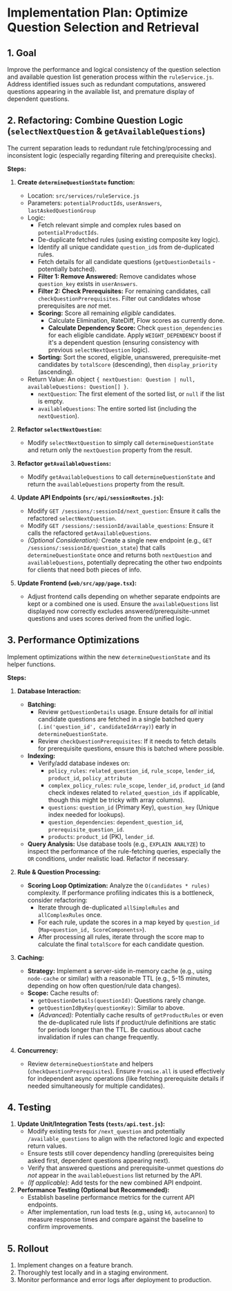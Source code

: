 # Implementation Plan: Optimize Question Selection and Retrieval

## 1. Goal

Improve the performance and logical consistency of the question selection and available question list generation process within the `ruleService.js`. Address identified issues such as redundant computations, answered questions appearing in the available list, and premature display of dependent questions.

## 2. Refactoring: Combine Question Logic (`selectNextQuestion` & `getAvailableQuestions`)

The current separation leads to redundant rule fetching/processing and inconsistent logic (especially regarding filtering and prerequisite checks).

**Steps:**

1.  **Create `determineQuestionState` function:**
    *   Location: `src/services/ruleService.js`
    *   Parameters: `potentialProductIds`, `userAnswers`, `lastAskedQuestionGroup`
    *   Logic:
        *   Fetch relevant simple and complex rules based on `potentialProductIds`.
        *   De-duplicate fetched rules (using existing composite key logic).
        *   Identify all unique candidate `question_id`s from de-duplicated rules.
        *   Fetch details for all candidate questions (`getQuestionDetails` - potentially batched).
        *   **Filter 1: Remove Answered:** Remove candidates whose `question_key` exists in `userAnswers`.
        *   **Filter 2: Check Prerequisites:** For remaining candidates, call `checkQuestionPrerequisites`. Filter out candidates whose prerequisites are *not* met.
        *   **Scoring:** Score all remaining *eligible* candidates.
            *   Calculate Elimination, RateDiff, Flow scores as currently done.
            *   **Calculate Dependency Score:** Check `question_dependencies` for each eligible candidate. Apply `WEIGHT_DEPENDENCY` boost if it's a dependent question (ensuring consistency with previous `selectNextQuestion` logic).
        *   **Sorting:** Sort the scored, eligible, unanswered, prerequisite-met candidates by `totalScore` (descending), then `display_priority` (ascending).
    *   Return Value: An object `{ nextQuestion: Question | null, availableQuestions: Question[] }`.
        *   `nextQuestion`: The first element of the sorted list, or `null` if the list is empty.
        *   `availableQuestions`: The entire sorted list (including the `nextQuestion`).

2.  **Refactor `selectNextQuestion`:**
    *   Modify `selectNextQuestion` to simply call `determineQuestionState` and return only the `nextQuestion` property from the result.

3.  **Refactor `getAvailableQuestions`:**
    *   Modify `getAvailableQuestions` to call `determineQuestionState` and return the `availableQuestions` property from the result.

4.  **Update API Endpoints (`src/api/sessionRoutes.js`):**
    *   Modify `GET /sessions/:sessionId/next_question`: Ensure it calls the refactored `selectNextQuestion`.
    *   Modify `GET /sessions/:sessionId/available_questions`: Ensure it calls the refactored `getAvailableQuestions`.
    *   *(Optional Consideration):* Create a single new endpoint (e.g., `GET /sessions/:sessionId/question_state`) that calls `determineQuestionState` once and returns both `nextQuestion` and `availableQuestions`, potentially deprecating the other two endpoints for clients that need both pieces of info.

5.  **Update Frontend (`web/src/app/page.tsx`):**
    *   Adjust frontend calls depending on whether separate endpoints are kept or a combined one is used. Ensure the `availableQuestions` list displayed now correctly excludes answered/prerequisite-unmet questions and uses scores derived from the unified logic.

## 3. Performance Optimizations

Implement optimizations within the new `determineQuestionState` and its helper functions.

**Steps:**

1.  **Database Interaction:**
    *   **Batching:**
        *   Review `getQuestionDetails` usage. Ensure details for *all* initial candidate questions are fetched in a single batched query (`.in('question_id', candidateIdArray)`) early in `determineQuestionState`.
        *   Review `checkQuestionPrerequisites`: If it needs to fetch details for prerequisite questions, ensure this is batched where possible.
    *   **Indexing:**
        *   Verify/add database indexes on:
            *   `policy_rules`: `related_question_id`, `rule_scope`, `lender_id`, `product_id`, `policy_attribute`
            *   `complex_policy_rules`: `rule_scope`, `lender_id`, `product_id` (and check indexes related to `related_question_ids` if applicable, though this might be tricky with array columns).
            *   `questions`: `question_id` (Primary Key), `question_key` (Unique index needed for lookups).
            *   `question_dependencies`: `dependent_question_id`, `prerequisite_question_id`.
            *   `products`: `product_id` (PK), `lender_id`.
    *   **Query Analysis:** Use database tools (e.g., `EXPLAIN ANALYZE`) to inspect the performance of the rule-fetching queries, especially the `OR` conditions, under realistic load. Refactor if necessary.

2.  **Rule & Question Processing:**
    *   **Scoring Loop Optimization:** Analyze the `O(candidates * rules)` complexity. If performance profiling indicates this is a bottleneck, consider refactoring:
        *   Iterate through de-duplicated `allSimpleRules` and `allComplexRules` once.
        *   For each rule, update the scores in a map keyed by `question_id` (`Map<question_id, ScoreComponents>`).
        *   After processing all rules, iterate through the score map to calculate the final `totalScore` for each candidate question.

3.  **Caching:**
    *   **Strategy:** Implement a server-side in-memory cache (e.g., using `node-cache` or similar) with a reasonable TTL (e.g., 5-15 minutes, depending on how often question/rule data changes).
    *   **Scope:** Cache results of:
        *   `getQuestionDetails(questionId)`: Questions rarely change.
        *   `getQuestionIdByKey(questionKey)`: Similar to above.
        *   *(Advanced):* Potentially cache results of `getProductRules` or even the de-duplicated rule lists if product/rule definitions are static for periods longer than the TTL. Be cautious about cache invalidation if rules can change frequently.

4.  **Concurrency:**
    *   Review `determineQuestionState` and helpers (`checkQuestionPrerequisites`). Ensure `Promise.all` is used effectively for independent async operations (like fetching prerequisite details if needed simultaneously for multiple candidates).

## 4. Testing

1.  **Update Unit/Integration Tests (`tests/api.test.js`):**
    *   Modify existing tests for `/next_question` and potentially `/available_questions` to align with the refactored logic and expected return values.
    *   Ensure tests still cover dependency handling (prerequisites being asked first, dependent questions appearing next).
    *   Verify that answered questions and prerequisite-unmet questions *do not* appear in the `availableQuestions` list returned by the API.
    *   *(If applicable):* Add tests for the new combined API endpoint.
2.  **Performance Testing (Optional but Recommended):**
    *   Establish baseline performance metrics for the current API endpoints.
    *   After implementation, run load tests (e.g., using `k6`, `autocannon`) to measure response times and compare against the baseline to confirm improvements.

## 5. Rollout

1.  Implement changes on a feature branch.
2.  Thoroughly test locally and in a staging environment.
3.  Monitor performance and error logs after deployment to production. 